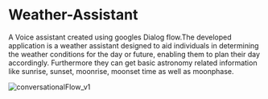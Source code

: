 # Weather-Assistant
A Voice assistant created using googles Dialog flow.The developed application is a weather assistant designed to aid individuals in determining the weather conditions for the day or future, enabling them to plan their day accordingly. Furthermore they can get basic astronomy related information like sunrise, sunset, moonrise, moonset time as well as moonphase.

![conversationalFlow_v1](https://user-images.githubusercontent.com/114534385/227820857-c165e07e-256a-474a-b95b-a83f0e850745.jpeg)
